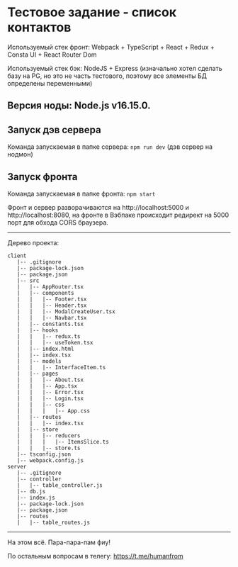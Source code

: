 # Тестовое задание - список контактов
Используемый стек фронт: Webpack + TypeScript + React + Redux + Consta UI + React Router Dom

Используемый стек бэк: NodeJS + Express
(изначально хотел сделать базу на PG, но это не часть тестового, поэтому все элементы БД определены переменными)

## Версия ноды: Node.js v16.15.0.

## Запуск дэв сервера
Команда запускаемая в папке сервера: `npm run dev` (дэв сервер на нодмон)

## Запуск фронта
Команда запускаемая в папке фронта: `npm start`

Фронт и сервер разворачиваются на http://localhost:5000 и http://localhost:8080, на фронте в Вэбпаке происходит редирект на 5000 порт для обхода CORS браузера.

---

Дерево проекта:

```
client
   |-- .gitignore
   |-- package-lock.json
   |-- package.json
   |-- src
   |   |-- AppRouter.tsx
   |   |-- components
   |   |   |-- Footer.tsx
   |   |   |-- Header.tsx
   |   |   |-- ModalCreateUser.tsx
   |   |   |-- Navbar.tsx
   |   |-- constants.tsx
   |   |-- hooks
   |   |   |-- redux.ts
   |   |   |-- useToken.tsx
   |   |-- index.html
   |   |-- index.tsx
   |   |-- models
   |   |   |-- InterfaceItem.ts
   |   |-- pages
   |   |   |-- About.tsx
   |   |   |-- App.tsx
   |   |   |-- Error.tsx
   |   |   |-- Login.tsx
   |   |   |-- css
   |   |   |   |-- App.css
   |   |-- routes
   |   |   |-- index.tsx
   |   |-- store
   |   |   |-- reducers
   |   |   |   |-- ItemsSlice.ts
   |   |   |-- store.ts
   |-- tsconfig.json
   |-- webpack.config.js
server
   |-- .gitignore
   |-- controller
   |   |-- table_controller.js
   |-- db.js
   |-- index.js
   |-- package-lock.json
   |-- package.json
   |-- routes
   |   |-- table_routes.js

```
---

На этом всё. Пара-пара-пам фиу!

По остальным вопросам в телегу: https://t.me/humanfrom
